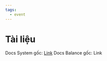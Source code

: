 ```yaml
---
tags:
  - event
---
```

# Tài liệu
Docs System gốc: [Link](https://docs.google.com/document/d/1-s9oifMxRcEZhxFoN-5jqgSjrpiHfZK5GFswidQiV8w/edit?tab=t.0#heading=h.76545dsn0x58)
Docs Balance gốc: Link
